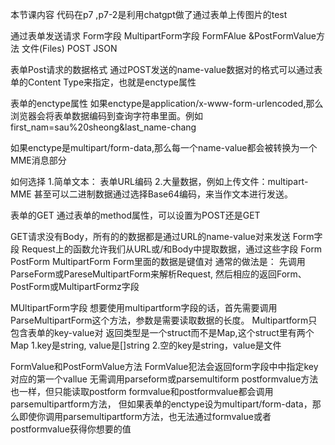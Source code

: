 本节课内容   代码在p7 ,p7-2是利用chatgpt做了通过表单上传图片的test


通过表单发送请求
Form字段
MultipartForm字段
FormFAlue &PostFormValue方法
文件(Files)
POST JSON

表单Post请求的数据格式
通过POST发送的name-value数据对的格式可以通过表单的Content Type来指定，也就是enctype属性

表单的enctype属性
如果enctype是application/x-www-form-urlencoded,那么浏览器会将表单数据编码到查询字符串里面。例如
first_nam=sau%20sheong&last_name-chang

如果enctype是multipart/form-data,那么每一个name-value都会被转换为一个MME消息部分

如何选择
1.简单文本： 表单URL编码
2.大量数据，例如上传文件：multipart-MME
甚至可以二进制数据通过选择Base64编码，来当作文本进行发送。

表单的GET
通过表单的method属性，可以设置为POST还是GET

GET请求没有Body，所有的的数据都是通过URL的name-value对来发送
 Form字段
 Request上的函数允许我们从URL或/和Body中提取数据，通过这些字段
 Form
 PostForm
 MultipartForm
Form里面的数据是键值对
通常的做法是：
先调用ParseForm或PareseMultipartForm来解析Request,
然后相应的返回Form、PostForm或MultipartFormz字段

MUltipartForm字段
想要使用multipartform字段的话，首先需要调用ParseMultipartForm这个方法，参数是需要读取数据的长度。
Multipartform只包含表单的key-value对
返回类型是一个struct而不是Map,这个struct里有两个Map
1.key是string, value是[]string
2.空的key是string，value是文件


FormValue和PostFormValue方法
FormValue犯法会返回form字段中中指定key对应的第一个vallue
无需调用parseform或parsemultiform
postformvalue方法也一样，但只能读取postform
formvalue和postformvalue都会调用parsemultipartform方法，
但如果表单的enctype设为multipart/form-data，那么即使你调用parsemultipartform方法，也无法通过formvalue或者postformvalue获得你想要的值













